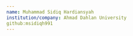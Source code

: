 ```yaml
---
name: Muhammad Sidiq Hardiansyah
institution/company: Ahmad Dahlan University
github:msidiqh991
---
```

